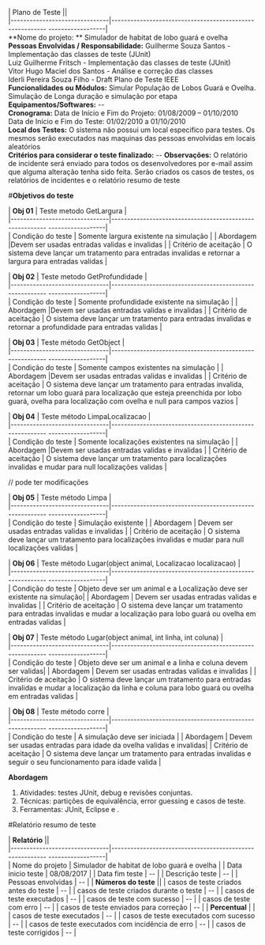 | Plano de Teste                  ||  
|-------------------------------|--------------------------------------------------------- ------------------|  
 **Nome do projeto: **  Simulador de habitat de lobo guará e ovelha                          
 **Pessoas Envolvidas / Responsabilidade:** Guilherme Souza Santos - Implementação das classes de teste (JUnit)    
 Luiz Guilherme Fritsch - Implementação das classes de teste (JUnit)  
 Vitor Hugo Maciel dos Santos - Análise e correção das classes  
 Iderli Pereira Souza Filho - Draft Plano de Teste IEEE  
 **Funcionalidades ou Módulos:**  Simular População de Lobos Guará e Ovelha. Simulação de Longa duração e  simulação por etapa                                              
 **Equipamentos/Softwares:**  --   
 **Cronograma:** Data de Início e Fim do Projeto: 01/08/2009 – 01/10/2010  
 Data de Início e Fim do Teste: 01/02/2010 a 01/10/2010   
 **Local dos Testes:** O sistema não possui um local especifico para testes. Os mesmos serão executados nas maquinas das  pessoas envolvidas em locais aleatórios  
 **Critérios para considerar o teste finalizado:** --
**Observações:** O relatório de incidente será enviado para todos os desenvolvedores por e-mail assim que alguma alteração tenha sido feita. Serão criados os casos de testes, os relatórios de incidentes e o relatório resumo de teste 



#**Objetivos do teste**

| **Obj 01**                  | Teste metodo GetLargura |  
|-------------------------------|--------------------------------------------------------- ------------------|  
| Condição do teste             | Somente largura existente na simulação                          | 
| Abordagem             |Devem ser usadas entradas validas e invalidas | 
| Critério de aceitação             | O sistema deve lançar um tratamento para entradas invalidas e retornar a largura para entradas validas                         |  
 
| **Obj 02**                  | Teste metodo GetProfundidade |  
|-------------------------------|--------------------------------------------------------- ------------------|  
| Condição do teste             | Somente profundidade existente na simulação                        | 
| Abordagem             |Devem ser usadas entradas validas e invalidas | 
| Critério de aceitação             | O sistema deve lançar um tratamento para entradas invalidas e retornar a profundidade para entradas validas                         |  

| **Obj 03**                  | Teste método GetObject |  
|-------------------------------|--------------------------------------------------------- ------------------|  
| Condição do teste             | Somente campos existentes na simulação      | 
| Abordagem             |Devem ser usadas entradas validas e invalidas | 
| Critério de aceitação             | O sistema deve lançar um tratamento para entradas invalida, retornar um lobo guará para localização que esteja preenchida por lobo guará, ovelha para localização com ovelha e null para campos vazios |  

| **Obj 04**                  | Teste método LimpaLocalizacao |  
|-------------------------------|--------------------------------------------------------- ------------------|  
| Condição do teste             | Somente localizações existentes na simulação    | 
| Abordagem             |Devem ser usadas entradas validas e invalidas | 
| Critério de aceitação             | O sistema deve lançar um tratamento para localizações invalidas e mudar para null localizações validas |  

// pode ter modificações  

| **Obj 05**                  | Teste método Limpa |  
|-------------------------------|--------------------------------------------------------- ------------------|  
| Condição do teste             | Simulação existente | 
| Abordagem             | Devem ser usadas entradas validas e invalidas | 
| Critério de aceitação             | O sistema deve lançar um tratamento para localizações invalidas e mudar para null localizações validas |  

| **Obj 06**                  | Teste método Lugar(object animal, Localizacao localizacao) |  
|-------------------------------|--------------------------------------------------------- ------------------|  
| Condição do teste             | Objeto deve ser um animal e a Localização deve ser existente na simulação| 
| Abordagem             | Devem ser usadas entradas validas e invalidas | 
| Critério de aceitação             | O sistema deve lançar um tratamento para entradas invalidas e mudar a localização para lobo guará ou ovelha em entradas validas |  


| **Obj 07**                  | Teste método Lugar(object animal, int linha, int coluna) |  
|-------------------------------|--------------------------------------------------------- ------------------|  
| Condição do teste             | Objeto deve ser um animal e a linha e coluna devem ser validas| 
| Abordagem             | Devem ser usadas entradas validas e invalidas | 
| Critério de aceitação             | O sistema deve lançar um tratamento para entradas invalidas e mudar a localização da linha e coluna para lobo guará ou ovelha em entradas validas  | 


| **Obj 08**                  | Teste método corre |  
|-------------------------------|--------------------------------------------------------- ------------------|  
| Condição do teste             | A simulação deve ser iniciada | 
| Abordagem             | Devem ser usadas entradas para idade da ovelha validas e invalidas| 
| Critério de aceitação             | O sistema deve lançar um tratamento para entradas invalidas e seguir o seu funcionamento para idade valida | 
 
 

 


**Abordagem**  
   1. Atividades: testes JUnit, debug e revisões conjuntas.  
   2. Técnicas: partições de equivalência, error guessing e casos de teste.  
   3. Ferramentas: JUnit, Eclipse e .    

#Relatório resumo de teste

| **Relatório**                  ||  
|-------------------------------|--------------------------------------------------------- ------------------|  
| Nome do projeto              | Simulador de habitat de lobo guará e ovelha                         | 
| Data inicio teste    |   08/08/2017                                   |
| Data fim teste    | --                                                                   |
| Descrição teste   | --                                                               |
| Pessoas envolvidas    | --                                                                  |
| **Números do teste** ||
| casos de teste criados antes do teste    |   --                                                     |
| casos de teste criados durante o teste    |   --                                                     |
| casos de teste executados    |   --                                                     |
| casos de teste com sucesso    |   --                                                     |
| casos de teste com erro    |   --                                                     |
| casos de teste enviados para correção    |   --                                                     |
| **Percentual**    |  |
| casos de teste executados    |   --                                                     |
| casos de teste executados com sucesso    |   --                                                     |
| casos de teste executados com incidência de erro   |   --                                                     |
| casos de teste corrigidos    |   --                                                     |